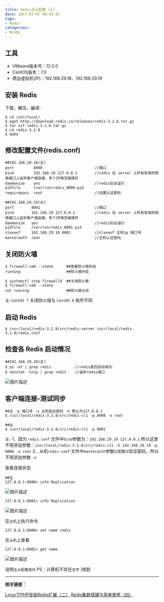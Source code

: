 ```yaml
---
title: Redis主从配置（三）
date: 2017-03-07 06:43:42
tags:
- Redis
categories:
- NoSQL
---
```

工具
----------------
 - VMware版本号：12.0.0 
 - CentOS版本：7.0
 - 两台虚拟机(IP)：192.168.29.18、192.168.29.19

安装 Redis 
----------------

下载，解压，编译:
```
$ cd /usr/local/
$ wget http://download.redis.io/releases/redis-3.2.6.tar.gz
$ tar xzf redis-3.2.6.tar.gz
$ cd redis-3.2.6
$ make
```

修改配置文件(redis.conf)
----------------

```
##192.168.29.18(主)
port         8000                        //端口        
bind         192.168.18 127.0.0.1        //redis 在 server 上所有有效的网络接口上监听客户端连接，多个IP用空格隔开
daemonize    yes                         //redis后台运行
pidfile      /var/run/redis_8000.pid
requirepass  root                        //设置认证密码

##192.168.29.19(从)
port        8001                         //端口        
bind        192.168.19 127.0.0.1         //redis 在 server 上所有有效的网络接口上监听客户端连接，多个IP用空格隔开
daemonize   yes                          //redis后台运行
pidfile     /var/run/redis_8001.pid
slaveof     192.168.29.19 8001           //slaveof 主机ip 端口号
masterauth  root                         //主机认证密码
```

关闭防火墙
----------------
```
$ firewall-cmd --state      ##查看防火墙状态
running                     ##防火墙开启

$ systemctl stop firewalld  ##关闭防火墙
$ firewall-cmd --state
not running                 ##防火墙关闭
```
`注`: `CentOS 7` 关闭防火墙与 `CentOS 6` 有所不同

启动 Redis
----------------

```
$ /usr/local/redis-3.2.8/src/redis-server /usr/local/redis-3.2.8/redis.conf
```

检查各 Redis 启动情况
----------------
```
##192.168.29.18(主)
$ ps -ef | grep redis           //redis是否启动成功
$ netstat -tnlp | grep redis    //监听redis端口
```
![图片描述][1]

客户端连接-测试同步
----------------

```
##主 -p 端口号 -a 主机验证密码 -h 默认为127.0.0.1
$ /usr/local/redis-3.2.8/src/redis-cli -p 8000 -a root  

##从
$ /usr/local/redis-3.2.8/src/redis-cli -p 8001            
```
`注:`
1、因为 `redis.conf` 文件中`bind`参数为：`192.168.29.19 127.0.0.1`
所以这里不用添加参数：`/usr/local/redis-3.2.8/src/redis-cli -h 192.168.29.19 -p 8000 -a root`
2、从机`redis.conf` 文件中`masterauth`参数`已配置过`验证密码，所以不用添加参数 `-a`

查看连接状态
```
##主
127.0.0.1:8000> info Replication 
```

![图片描述][2]
```
127.0.0.1:8001> info Replication 
```
![图片描述][3]

在`主机`上执行命令

```
127.0.0.1:8000> set name redis
```

在`从机`上查看

```
127.0.0.1:8001> get name
```
![图片描述][4]

说明`主从配置成功`
PS：计算机不存在`玄学` /捂脸


----------
**相关链接：**

[Linux下PHP安装Redis扩展（二）][5]
[Redis集群搭建与简单使用（四）][6]


  [1]: /img/bVJGHd
  [2]: /img/bVJGSR
  [3]: /img/bVJGTN
  [4]: /img/bVJGWL
  [5]: https://segmentfault.com/a/1190000008420258
  [6]: https://segmentfault.com/a/1190000008448919